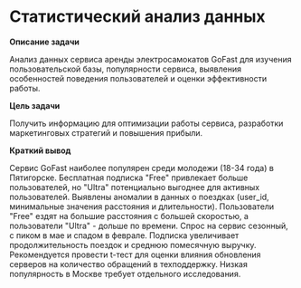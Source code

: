 # Статистический анализ данных

**Описание задачи**

Анализ данных сервиса аренды электросамокатов GoFast для изучения пользовательской базы, популярности сервиса, выявления особенностей поведения пользователей и оценки эффективности работы.

**Цель задачи**

Получить информацию для оптимизации работы сервиса, разработки маркетинговых стратегий и повышения прибыли.

**Краткий вывод**

Сервис GoFast наиболее популярен среди молодежи (18-34 года) в Пятигорске. Бесплатная подписка "Free" привлекает больше пользователей, но "Ultra" потенциально выгоднее для активных пользователей.  Выявлены аномалии в данных о поездках (user_id, минимальные значения расстояния и длительности). Пользователи "Free" ездят на большие расстояния с большей скоростью, а пользователи "Ultra" - дольше по времени.  Спрос на сервис сезонный, с пиком в мае и спадом в феврале.  Подписка увеличивает продолжительность поездок и среднюю помесячную выручку. Рекомендуется провести t-тест для оценки влияния обновления серверов на количество обращений в техподдержку.  Низкая популярность в Москве требует отдельного исследования.
